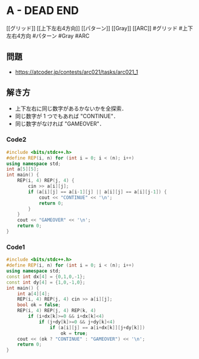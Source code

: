 # A - DEAD END
[[グリッド]] [[上下左右4方向]] [[パターン]] [[Gray]] [[ARC]]
#グリッド #上下左右4方向 #パターン #Gray #ARC 

## 問題
- https://atcoder.jp/contests/arc021/tasks/arc021_1

## 解き方
- 上下左右に同じ数字があるかないかを全探索．
- 同じ数字が $1$ つでもあれば "CONTINUE"．
- 同じ数字がなければ "GAMEOVER"．

### Code2
```c++
#include <bits/stdc++.h>
#define REP(i, n) for (int i = 0; i < (n); i++)
using namespace std;
int a[5][5];
int main() {
	REP(i, 4) REP(j, 4) {
		cin >> a[i][j];
		if (a[i][j] == a[i-1][j] || a[i][j] == a[i][j-1]) {
			cout << "CONTINUE" << '\n';
			return 0;
		}
	}
	cout << "GAMEOVER" << '\n';
	return 0;
}
```

### Code1
```c++
#include <bits/stdc++.h>
#define REP(i, n) for (int i = 0; i < (n); i++)
using namespace std;
const int dx[4] = {0,1,0,-1};
const int dy[4] = {1,0,-1,0};
int main() {
	int a[4][4];
	REP(i, 4) REP(j, 4) cin >> a[i][j];
	bool ok = false;
	REP(i, 4) REP(j, 4) REP(k, 4)
		if (i+dx[k]>=0 && i+dx[k]<4)
			if (j+dy[k]>=0 && j+dy[k]<4)
				if (a[i][j] == a[i+dx[k]][j+dy[k]])
					ok = true;
	cout << (ok ? "CONTINUE" : "GAMEOVER") << '\n';
	return 0;
}
```